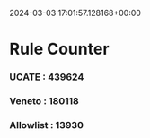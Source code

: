 2024-03-03 17:01:57.128168+00:00
# Rule Counter 
 ### UCATE : 439624

 ### Veneto : 180118

 ### Allowlist : 13930